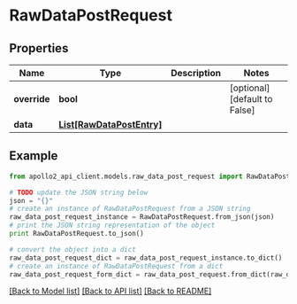 # RawDataPostRequest


## Properties
Name | Type | Description | Notes
------------ | ------------- | ------------- | -------------
**override** | **bool** |  | [optional] [default to False]
**data** | [**List[RawDataPostEntry]**](RawDataPostEntry.md) |  | 

## Example

```python
from apollo2_api_client.models.raw_data_post_request import RawDataPostRequest

# TODO update the JSON string below
json = "{}"
# create an instance of RawDataPostRequest from a JSON string
raw_data_post_request_instance = RawDataPostRequest.from_json(json)
# print the JSON string representation of the object
print RawDataPostRequest.to_json()

# convert the object into a dict
raw_data_post_request_dict = raw_data_post_request_instance.to_dict()
# create an instance of RawDataPostRequest from a dict
raw_data_post_request_form_dict = raw_data_post_request.from_dict(raw_data_post_request_dict)
```
[[Back to Model list]](../README.md#documentation-for-models) [[Back to API list]](../README.md#documentation-for-api-endpoints) [[Back to README]](../README.md)


